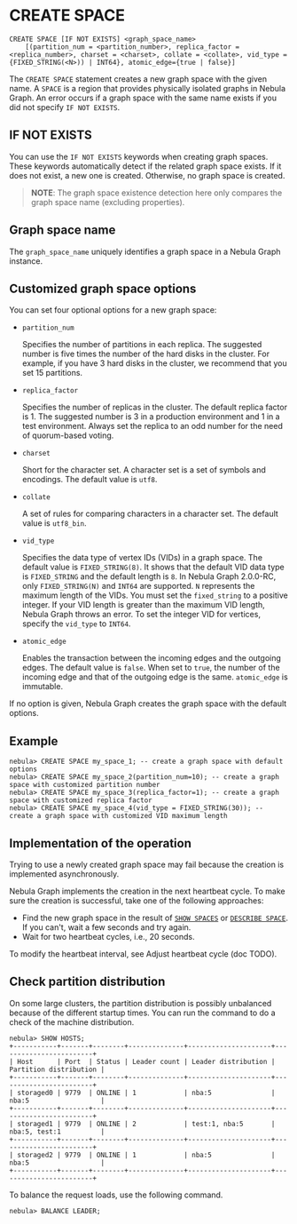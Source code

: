 # CREATE SPACE

```ngql
CREATE SPACE [IF NOT EXISTS] <graph_space_name>
    [(partition_num = <partition_number>, replica_factor = <replica_number>, charset = <charset>, collate = <collate>, vid_type = {FIXED_STRING(<N>)) | INT64}, atomic_edge={true | false}]
```

The `CREATE SPACE` statement creates a new graph space with the given name. A `SPACE` is a region that provides physically isolated graphs in Nebula Graph. An error occurs if a graph space with the same name exists if you did not specify `IF NOT EXISTS`.

## IF NOT EXISTS

You can use the `IF NOT EXISTS` keywords when creating graph spaces. These keywords automatically detect if the related graph space exists. If it does not exist, a new one is created. Otherwise, no graph space is created.

> **NOTE**: The graph space existence detection here only compares the graph space name (excluding properties).

## Graph space name

The `graph_space_name` uniquely identifies a graph space in a Nebula Graph instance.

## Customized graph space options

You can set four optional options for a new graph space:

* `partition_num`

    Specifies the number of partitions in each replica. The suggested number is five times the number of the hard disks in the cluster. For example, if you have 3 hard disks in the cluster, we recommend that you set 15 partitions.

* `replica_factor`

    Specifies the number of replicas in the cluster. The default replica factor is 1. The suggested number is 3 in a production environment and 1 in a test environment. Always set the replica to an odd number for the need of quorum-based voting.

* `charset`

    Short for the character set. A character set is a set of symbols and encodings. The default value is `utf8`.

* `collate`

    A set of rules for comparing characters in a character set. The default value is `utf8_bin`.

* `vid_type`

    Specifies the data type of vertex IDs (VIDs) in a graph space. The default value is `FIXED_STRING(8)`. It shows that the default VID data type is `FIXED_STRING` and the default length is `8`. In Nebula Graph 2.0.0-RC, only `FIXED_STRING(N)` and `INT64` are supported. `N` represents the maximum length of the VIDs. You must set the `fixed_string` to a positive integer. If your VID length is greater than the maximum VID length, Nebula Graph throws an error. To set the integer VID for vertices, specify the `vid_type` to `INT64`.

* `atomic_edge`

    Enables the transaction between the incoming edges and the outgoing edges. The default value is `false`. When set to `true`, the number of the incoming edge and that of the outgoing edge is the same. `atomic_edge` is immutable.

If no option is given, Nebula Graph creates the graph space with the default options.

## Example

```ngql
nebula> CREATE SPACE my_space_1; -- create a graph space with default options
nebula> CREATE SPACE my_space_2(partition_num=10); -- create a graph space with customized partition number
nebula> CREATE SPACE my_space_3(replica_factor=1); -- create a graph space with customized replica factor
nebula> CREATE SPACE my_space_4(vid_type = FIXED_STRING(30)); -- create a graph space with customized VID maximum length
```

## Implementation of the operation

Trying to use a newly created graph space may fail because the creation is implemented asynchronously.

Nebula Graph implements the creation in the next heartbeat cycle. To make sure the creation is successful, take one of the following approaches:

* Find the new graph space in the result of [`SHOW SPACES`](3.show-spaces.md) or [`DESCRIBE SPACE`](4.describe-space.md). If you can't, wait a few seconds and try again.
* Wait for two heartbeat cycles, i.e., 20 seconds.

To modify the heartbeat interval, see Adjust heartbeat cycle (doc TODO).

## Check partition distribution

On some large clusters, the partition distribution is possibly unbalanced because of the different startup times. You can run the command to do a check of the machine distribution.

```ngql
nebula> SHOW HOSTS;
+-----------+-------+--------+--------------+---------------------+------------------------+
| Host      | Port  | Status | Leader count | Leader distribution | Partition distribution |
+-----------+-------+--------+--------------+---------------------+------------------------+
| storaged0 | 9779  | ONLINE | 1            | nba:5               | nba:5                  |
+-----------+-------+--------+--------------+---------------------+------------------------+
| storaged1 | 9779  | ONLINE | 2            | test:1, nba:5       | nba:5, test:1          |
+-----------+-------+--------+--------------+---------------------+------------------------+
| storaged2 | 9779  | ONLINE | 1            | nba:5               | nba:5                  |
+-----------+-------+--------+--------------+---------------------+------------------------+
```

To balance the request loads, use the following command.

```ngql
nebula> BALANCE LEADER;
```
